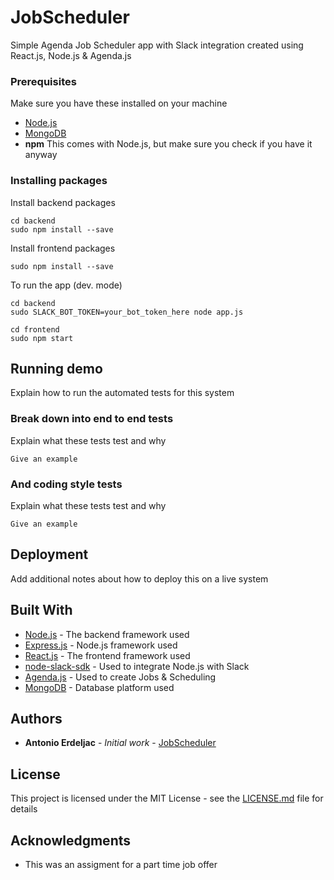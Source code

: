 # JobScheduler

Simple Agenda Job Scheduler app with Slack integration created using React.js, Node.js & Agenda.js

### Prerequisites

Make sure you have these installed on your machine

* [Node.js](https://nodejs.org/en/download/)
* [MongoDB](https://www.mongodb.com)
* **npm** This comes with Node.js, but make sure you check if you have it anyway

### Installing packages

Install backend packages

```
cd backend
sudo npm install --save
```

Install frontend packages

```
sudo npm install --save
```

To run the app (dev. mode)

```
cd backend
sudo SLACK_BOT_TOKEN=your_bot_token_here node app.js

cd frontend
sudo npm start
```


## Running demo

Explain how to run the automated tests for this system

### Break down into end to end tests

Explain what these tests test and why

```
Give an example
```

### And coding style tests

Explain what these tests test and why

```
Give an example
```

## Deployment

Add additional notes about how to deploy this on a live system

## Built With

* [Node.js](https://nodejs.org) - The backend framework used
* [Express.js](https://github.com/expressjs/express) - Node.js framework used
* [React.js](https://github.com/facebook/react) - The frontend framework used
* [node-slack-sdk](https://github.com/slackapi/node-slack-sdk) - Used to integrate Node.js with Slack
* [Agenda.js](https://github.com/rschmukler/agenda) - Used to create Jobs & Scheduling
* [MongoDB](https://www.mongodb.com/) - Database platform used


## Authors

* **Antonio Erdeljac** - *Initial work* - [JobScheduler](https://github.com/AntonioErdeljac/JobScheduler)

## License

This project is licensed under the MIT License - see the [LICENSE.md](LICENSE.md) file for details

## Acknowledgments

* This was an assigment for a part time job offer

